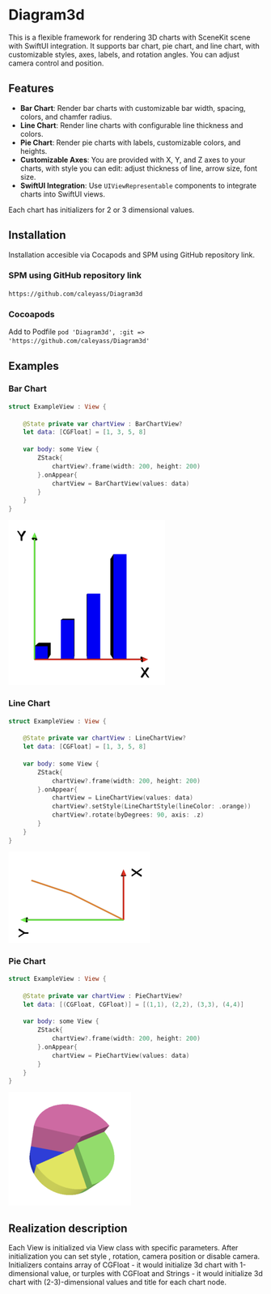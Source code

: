 # Diagram3d

This is a flexible framework for rendering 3D charts with SceneKit scene with SwiftUI integration. It supports bar chart, pie chart, and line chart, with customizable styles, axes, labels, and rotation angles. You can adjust camera control and position.

## Features

- **Bar Chart**: Render bar charts with customizable bar width, spacing, colors, and chamfer radius.
- **Line Chart**: Render line charts with configurable line thickness and colors.
- **Pie Chart**: Render pie charts with labels, customizable colors, and heights.
- **Customizable Axes**: You are provided with X, Y, and Z axes to your charts, with style you can edit: adjust thickness of line, arrow size, font size.
- **SwiftUI Integration**: Use `UIViewRepresentable` components to integrate charts into SwiftUI views.

Each chart has initializers for 2 or 3 dimensional values.

## Installation

Installation accesible via Cocapods and SPM using GitHub repository link.

### SPM using GitHub repository link

`https://github.com/caleyass/Diagram3d`

### Cocoapods

Add to Podfile
`pod 'Diagram3d', :git => 'https://github.com/caleyass/Diagram3d'`
                                                
## Examples

### Bar Chart

```swift
struct ExampleView : View {
    
    @State private var chartView : BarChartView?
    let data: [CGFloat] = [1, 3, 5, 8]

    var body: some View {
        ZStack{
            chartView?.frame(width: 200, height: 200)
        }.onAppear{
            chartView = BarChartView(values: data)
        }
    }
}
```
![GitHub Logo](https://github.com/caleyass/Diagram3d/blob/main/images/barChart.png)

### Line Chart

```swift
struct ExampleView : View {
    
    @State private var chartView : LineChartView?
    let data: [CGFloat] = [1, 3, 5, 8]

    var body: some View {
        ZStack{
            chartView?.frame(width: 200, height: 200)
        }.onAppear{
            chartView = LineChartView(values: data)
            chartView?.setStyle(LineChartStyle(lineColor: .orange))
            chartView?.rotate(byDegrees: 90, axis: .z)
        }
    }
}
```
![GitHub Logo](https://github.com/caleyass/Diagram3d/blob/main/images/lineChart.png)

### Pie Chart

```swift
struct ExampleView : View {
    
    @State private var chartView : PieChartView?
    let data: [(CGFloat, CGFloat)] = [(1,1), (2,2), (3,3), (4,4)]

    var body: some View {
        ZStack{
            chartView?.frame(width: 200, height: 200)
        }.onAppear{
            chartView = PieChartView(values: data)
        }
    }
}
```
![GitHub Logo](https://github.com/caleyass/Diagram3d/blob/main/images/pieChart.png)

## Realization description

Each View is initialized via View class with specific parameters. After initialization you can set style , rotation, camera position or disable camera. Initializers contains array of CGFloat - it would initialize 3d chart with 1-dimensional value, or turples with CGFloat and Strings - it would initialize 3d chart with (2-3)-dimensional values and title for each chart node.



